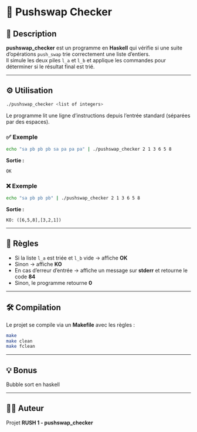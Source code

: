 # 🧩 Pushswap Checker

## 🎯 Description
**pushswap_checker** est un programme en **Haskell** qui vérifie si une suite d’opérations `push_swap` trie correctement une liste d’entiers.  
Il simule les deux piles `l_a` et `l_b` et applique les commandes pour déterminer si le résultat final est trié.

---

## ⚙️ Utilisation
```bash
./pushswap_checker <list of integers>
```

Le programme lit une ligne d’instructions depuis l’entrée standard (séparées par des espaces).

### ✅ Exemple
```bash
echo "sa pb pb pb sa pa pa pa" | ./pushswap_checker 2 1 3 6 5 8
```
**Sortie :**
```
OK
```

### ❌ Exemple
```bash
echo "sa pb pb pb" | ./pushswap_checker 2 1 3 6 5 8
```
**Sortie :**
```
KO: ([6,5,8],[3,2,1])
```

---

## 🧠 Règles
- Si la liste `l_a` est triée et `l_b` vide → affiche **OK**
- Sinon → affiche **KO**
- En cas d’erreur d’entrée → affiche un message sur **stderr** et retourne le code **84**
- Sinon, le programme retourne **0**

---

## 🛠️ Compilation
Le projet se compile via un **Makefile** avec les règles :
```bash
make
make clean
make fclean 
```

---

## 💡 Bonus
Bubble sort en haskell

---

## 👨‍💻 Auteur
Projet **RUSH 1 - pushswap_checker**  
